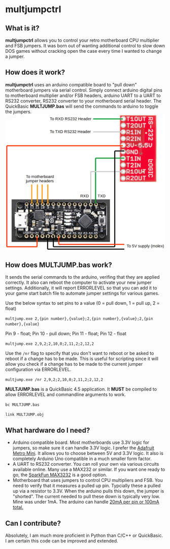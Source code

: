 # multjumpctrl
## What is it?
**multjumpctrl** allows you to control your retro motherboard CPU multiplier and FSB jumpers. It was born out of wanting additional control to slow down DOS games without cracking open the case every time I wanted to change a jumper.
## How does it work?
**multjumpctrl** uses an arduino compatible board to "pull down" motherboard jumpers via serial control. Simply connect arduino digital pins to motherboard multiplier and/or FSB headers, arduino UART to a UART to RS232 converter, RS232 converter to your motherboard serial header. The QuickBasic **MULTJUMP.bas** will send the commands to arduino to toggle the jumpers.
![alt text](https://github.com/lnxsrt/multjumpctrl/raw/master/multjump.png)
## How does MULTJUMP.bas work?
It sends the serial commands to the arduino, verifing that they are applied correctly. It also can reboot the computer to activate your new jumper settings. Additionally, it will report ERRORLEVEL so that you can add it to your game start batch file to automate jumper settings for various games.

Use the below syntax to set pins to a value (0 = pull down, 1 = pull up, 2 = float)

`multjump.exe 2,{pin number},{value};2,{pin number},{value};2,{pin number},{value}`

Pin 9 - float; Pin 10 - pull down; Pin 11 - float; Pin 12 - float

`multjump.exe 2,9,2;2,10,0;2,11,2;2,12,2`

Use the `/nr` flag to specify that you don't want to reboot or be asked to reboot if a change has to be made. This is useful for scripting since it will allow you check if a change has to be made to the current jumper configuration via ERRORLEVEL.

`multjump.exe /nr 2,9,2;2,10,0;2,11,2;2,12,2`

**MULTJUMP.bas** is a QuickBasic 4.5 application. It **MUST** be compiled to allow ERRORLEVEL and commandline arguments to work.

`bc MULTJUMP.bas`

`link MULTJUMP.obj`
## What hardware do I need?
- Arduino compatible board. Most motherboards use 3.3V logic for jumpers, so make sure it can handle 3.3V logic. I prefer the [Adafruit Metro Mini](https://www.adafruit.com/product/2590). It allows you to choose between 5V and 3.3V logic. It also is completely Arduino Uno compatible in a much smaller form factor.
- A UART to RS232 converter. You can roll your own via various circuits available online. Many use a MAX232 or similar. If you want one ready to go, the [SparkFun MAX3232](https://www.sparkfun.com/products/11189) is a good option.
- Motherboard that uses jumpers to control CPU multipliers and FSB. You need to verify that it measures a pulled up pin. Typcially these a pulled up via a resistor to 3.3V. When the arduino pulls this down, the jumper is "shorted". The current needed to pull these down is typically very low. Mine was under 1mA. The arduino can handle [20mA per pin or 100mA total.](https://playground.arduino.cc/Main/ArduinoPinCurrentLimitations/)
## Can I contribute?
Absolutely, I am much more proficient in Python than C/C++ or QuickBasic. I am certain this code can be improved and extended.
